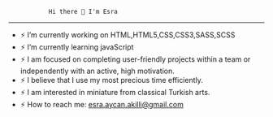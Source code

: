                Hi there 👋 I'm Esra

_____________________________________________________________

- ⚡ I’m currently working on HTML,HTML5,CSS,CSS3,SASS,SCSS
- ⚡ I’m currently learning javaScript
- ⚡ I am focused on completing user-friendly projects within
     a team or independently with an active, high motivation.
- ⚡ I believe that I use my most precious time efficiently.
- ⚡ I am interested in miniature from classical Turkish arts.
- ⚡ How to reach me: esra.aycan.akilli@gmail.com
